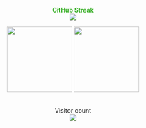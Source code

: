 <p align="center" style= " color : 35ad23; font-weight: bold;" >
    GitHub Streak <br>
    <img src="https://github-readme-streak-stats.herokuapp.com?user=Greenizim&theme=hacker" />
  
</p>
<p align="center">
  <img src="https://github-readme-stats.vercel.app/api?username=Greenizim&show_icons=true&theme=chartreuse-dark" height="150">
  <img src="https://github-readme-stats.vercel.app/api/top-langs/?username=Greenizim&layout=compact&theme=chartreuse-dark" height="150">
</p>
<p align="center">
 <br>Visitor count<br>
    <img src="https://profile-counter.glitch.me/Greenizim/count.svg" />
    </p>
